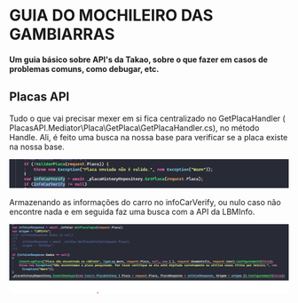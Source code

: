 
# GUIA DO MOCHILEIRO DAS GAMBIARRAS

#### Um guia básico sobre API's da Takao, sobre o que fazer em casos de problemas comuns, como debugar, etc.  

## Placas API

Tudo o que vai precisar mexer em si fica centralizado no GetPlacaHandler ( PlacasAPI.Mediator\Placa\GetPlaca\GetPlacaHandler.cs), no método Handle. Ali, é feito uma busca na nossa base para verificar se a placa existe na nossa base.

![infoCarVerify](infocarverify.jpg)

Armazenando as informações do carro no infoCarVerify, ou nulo caso não encontre nada e em seguida faz uma busca com a API da LBMInfo.

![Chamada API da LBMInfo](image.png)